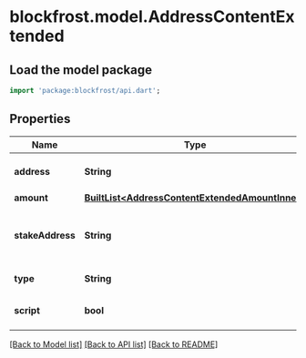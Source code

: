 # blockfrost.model.AddressContentExtended

## Load the model package
```dart
import 'package:blockfrost/api.dart';
```

## Properties
Name | Type | Description | Notes
------------ | ------------- | ------------- | -------------
**address** | **String** | Bech32 encoded addresses | 
**amount** | [**BuiltList&lt;AddressContentExtendedAmountInner&gt;**](AddressContentExtendedAmountInner.md) |  | 
**stakeAddress** | **String** | Stake address that controls the key | 
**type** | **String** | Address era | 
**script** | **bool** | True if this is a script address | 

[[Back to Model list]](../README.md#documentation-for-models) [[Back to API list]](../README.md#documentation-for-api-endpoints) [[Back to README]](../README.md)


